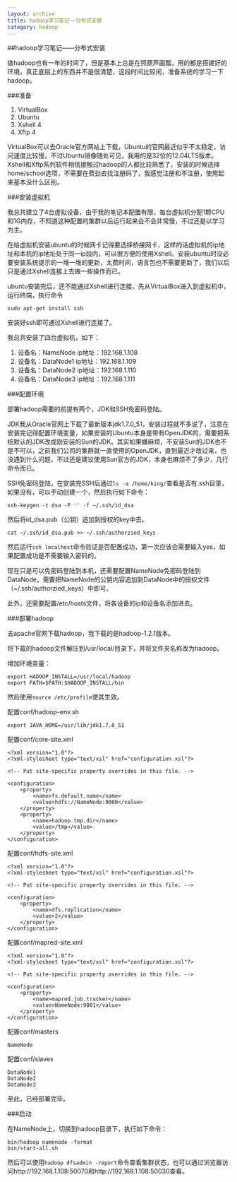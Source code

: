 ```yaml
---
layout: archive
title: hadoop学习笔记——分布式安装
category: hadoop
---
```


##hadoop学习笔记——分布式安装

做hadoop也有一年的时间了，但是基本上总是在照葫芦画瓢，用的都是搭建好的环境，真正底层上的东西并不是很清楚，这段时间比较闲，准备系统的学习一下hadoop。

###准备

1. VirtualBox
2. Ubuntu
3. Xshell 4
4. Xftp 4


VirtualBox可以去Oracle官方网站上下载，Ubuntu的官网最近似乎不太稳定，访问速度比较慢，不过Ubuntu镜像随处可见，我用的是32位的12.04LTS版本。Xshell和Xftp系列软件相信接触过hadoop的人都比较熟悉了，安装的时候选择home/school选项，不需要在费劲去找注册码了，我感觉注册和不注册，使用起来基本没什么区别。


###安装虚拟机

我总共建立了4台虚拟设备，由于我的笔记本配置有限，每台虚拟机分配1颗CPU和1G内存，不知道这种配置的集群以后运行起来会不会非常慢，不过还是以学习为主。

在给虚拟机安装ubuntu的时候网卡记得要选择桥接网卡，这样的话虚拟机的ip地址和本机的ip地址处于同一ip段内，可以很方便的使用Xshell。安装ubuntu时没必要安装系统提示的一堆一堆的更新，太费时间，语言包也不需要更新了，我们以后只是通过Xshell连接上去做一些操作而已。

ubuntu安装完后，还不能通过Xshell进行连接，先从VirtualBox进入到虚拟机中，运行终端，执行命令

	sudo apt-get install ssh

安装好ssh即可通过Xshell进行连接了。

我总共安装了四台虚拟机，如下：

1. 设备名：NameNode  ip地址：192.168.1.108
2. 设备名：DataNode1  ip地址：192.168.1.109
3. 设备名：DataNode2  ip地址：192.168.1.110
4. 设备名：DataNode3  ip地址：192.168.1.111

###配置环境

部署hadoop需要的前提有两个，JDK和SSH免密码登陆。

JDK我从Oracle官网上下载了最新版本jdk1.7.0_51，安装过程就不多说了，注意在安装完记得配置环境变量，如果安装的Ubuntu本身是带有OpenJDK的，需要把系统默认的JDK改成刚安装的Sun的JDK。其实如果嫌麻烦，不安装Sun的JDK也不是不可以，之前我们公司的集群就一直使用的OpenJDK，直到最近才改过来，也没遇到什么问题，不过还是建议使用Sun官方的JDK，本身也麻烦不了多少，几行命令而已。

SSH免密码登陆，在安装完SSH后通过`ls -a /home/king/`查看是否有.ssh目录，如果没有，可以手动创建一个，然后执行如下命令：

	ssh-keygen -t dsa -P '' -f ~/.ssh/id_dsa

然后将id_dsa.pub（公钥）追加到授权的key中去。

	cat ~/.ssh/id_dsa.pub >> ~/.ssh/authorzied_keys

然后运行`ssh localhost`命令验证是否配置成功，第一次应该会需要输入yes，如果配置成功是不需要输入密码的。

现在只是可以免密码登陆到本机，还需要配置NameNode免密码登陆到DataNode，需要把NameNode的公钥内容追加到DataNode中的授权文件（~/.ssh/authorzied_keys）中即可。

此外，还需要配置/etc/hosts文件，将各设备的ip和设备名添加进去。

###部署hadoop

去apache官网下载hadoop，我下载的是hadoop-1.2.1版本。

将下载的hadoop文件解压到/usr/local/目录下，并将文件夹名称改为hadoop。

增加环境变量：

	export HADOOP_INSTALL=/usr/local/hadoop
	export PATH=$PATH:$HADOOP_INSTALL/bin

然后使用`source /etc/profile`使其生效。

配置conf/hadoop-env.sh

	export JAVA_HOME=/usr/lib/jdk1.7.0_51

配置conf/core-site.xml

	<?xml version="1.0"?>
	<?xml-stylesheet type="text/xsl" href="configuration.xsl"?>

	<!-- Put site-specific property overrides in this file. -->

	<configuration>
		<property>
			<name>fs.default.name</name>
			<value>hdfs://NameNode:9000</value>
		</property>
		<property>
			<name>hadoop.tmp.dir</name>
			<value>/tmp</value>
		</property>
	</configuration>

配置conf/hdfs-site.xml

	<?xml version="1.0"?>
	<?xml-stylesheet type="text/xsl" href="configuration.xsl"?>
	
	<!-- Put site-specific property overrides in this file. -->
	
	<configuration>
		<property>
			<name>dfs.replication</name>
			<value>2</value>
		</property>
	</configuration>

配置conf/mapred-site.xml

	<?xml version="1.0"?>
	<?xml-stylesheet type="text/xsl" href="configuration.xsl"?>
	
	<!-- Put site-specific property overrides in this file. -->
	
	<configuration>
		<property>
			<name>mapred.job.tracker</name>
			<value>NameNode:9001</value>
		</property>
	</configuration>

配置conf/masters

	NameNode

配置conf/slaves

	DataNode1
	DataNode2
	DataNode3

至此，已经部署完毕。

###启动

 在NameNode上，切换到hadoop目录下，执行如下命令：

	bin/hadoop namenode -format
	bin/start-all.sh

然后可以使用`hadoop dfsadmin -report`命令查看集群状态，也可以通过浏览器访问http://192.168.1.108:50070和http://192.168.1.108:50030查看。